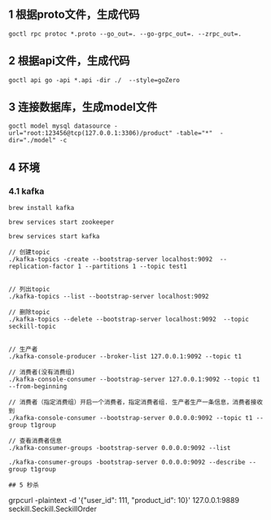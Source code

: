 ## 1 根据proto文件，生成代码
```
goctl rpc protoc *.proto --go_out=. --go-grpc_out=. --zrpc_out=.
```

## 2 根据api文件，生成代码

```
goctl api go -api *.api -dir ./  --style=goZero
```

## 3 连接数据库，生成model文件
```
goctl model mysql datasource -url="root:123456@tcp(127.0.0.1:3306)/product" -table="*"  -dir="./model" -c
```

## 4 环境
### 4.1 kafka
```
brew install kafka
 
brew services start zookeeper

brew services start kafka

// 创建topic
./kafka-topics -create --bootstrap-server localhost:9092  --replication-factor 1 --partitions 1 --topic test1


// 列出topic
./kafka-topics --list --bootstrap-server localhost:9092

// 删除topic
./kafka-topics --delete --bootstrap-server localhost:9092  --topic seckill-topic


// 生产者
./kafka-console-producer --broker-list 127.0.0.1:9092 --topic t1

// 消费者(没有消费组)
./kafka-console-consumer --bootstrap-server 127.0.0.1:9092 --topic t1  --from-beginning

// 消费者（指定消费组）开启一个消费者，指定消费者组. 生产者生产一条信息，消费者接收到
./kafka-console-consumer --bootstrap-server 0.0.0.0:9092 --topic t1 --group t1group

// 查看消费者信息
./kafka-consumer-groups -bootstrap-server 0.0.0.0:9092 --list

./kafka-consumer-groups -bootstrap-server 0.0.0.0:9092 --describe --group t1group

## 5 秒杀
```
grpcurl -plaintext -d '{"user_id": 111, "product_id": 10}' 127.0.0.1:9889 seckill.Seckill.SeckillOrder
```